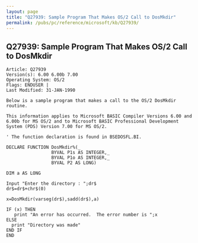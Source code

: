 ```yaml
---
layout: page
title: "Q27939: Sample Program That Makes OS/2 Call to DosMkdir"
permalink: /pubs/pc/reference/microsoft/kb/Q27939/
---
```


## Q27939: Sample Program That Makes OS/2 Call to DosMkdir

	Article: Q27939
	Version(s): 6.00 6.00b 7.00
	Operating System: OS/2
	Flags: ENDUSER |
	Last Modified: 31-JAN-1990
	
	Below is a sample program that makes a call to the OS/2 DosMkdir
	routine.
	
	This information applies to Microsoft BASIC Compiler Versions 6.00 and
	6.00b for MS OS/2 and to Microsoft BASIC Professional Development
	System (PDS) Version 7.00 for MS OS/2.
	
	' The function declaration is found in BSEDOSFL.BI.
	
	DECLARE FUNCTION DosMkdir%(_
	                 BYVAL P1s AS INTEGER,_
	                 BYVAL P1o AS INTEGER,_
	                 BYVAL P2 AS LONG)
	
	DIM a AS LONG
	
	Input "Enter the directory : ";dr$
	dr$=dr$+chr$(0)
	
	x=DosMkdir(varseg(dr$),sadd(dr$),a)
	
	IF (x) THEN
	   print "An error has occurred.  The error number is ";x
	ELSE
	  print "Directory was made"
	END IF
	END
